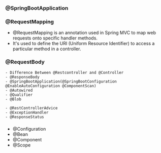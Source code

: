



### @SpringBootApplication



### @RequestMapping 
- @RequestMapping is an annotation used in Spring MVC to map web requests onto specific handler methods.
- It's used to define the URI (Uniform Resource Identifier) to access a particular method in a controller.


### @RequestBody

```
- Difference Between @Restcontroller and @Controller
- @ResponseBody
- @SpringBootApplication(@SpringBootConfiguration @EnableAutoConfiguration @ComponentScan)
- @Autowired
- @Qualifier
- @Blob

- @RestControllerAdvice
- @ExceptionHandler
- @ResponseStatus
```

### 
- @Configuration
- @Bean
- @Component
- @Scope




